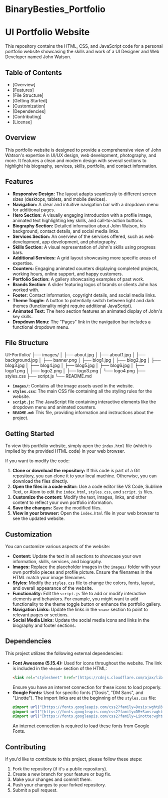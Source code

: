 # BinaryBesties_Portfolio
# UI Portfolio Website

This repository contains the HTML, CSS, and JavaScript code for a personal portfolio website showcasing the skills and work of a UI Designer and Web Developer named John Watson.

## Table of Contents

* [Overview]
* [Features]
* [File Structure]
* [Getting Started]
* [Customization]
* [Dependencies]
* [Contributing]
* [License]

## Overview

This portfolio website is designed to provide a comprehensive view of John Watson's expertise in UI/UX design, web development, photography, and more. It features a clean and modern design with several sections to highlight his biography, services, skills, portfolio, and contact information.

## Features

* **Responsive Design:** The layout adapts seamlessly to different screen sizes (desktops, tablets, and mobile devices).
* **Navigation:** A clear and intuitive navigation bar with a dropdown menu for additional pages.
* **Hero Section:** A visually engaging introduction with a profile image, animated text highlighting key skills, and call-to-action buttons.
* **Biography Section:** Detailed information about John Watson, his background, contact details, and social media links.
* **Services Section:** An overview of the services offered, such as web development, app development, and photography.
* **Skills Section:** A visual representation of John's skills using progress bars.
* **Additional Services:** A grid layout showcasing more specific areas of expertise.
* **Counters:** Engaging animated counters displaying completed projects, working hours, online support, and happy customers.
* **Portfolio Section:** A gallery showcasing examples of past work.
* **Brands Section:** A slider featuring logos of brands or clients John has worked with.
* **Footer:** Contact information, copyright details, and social media links.
* **Theme Toggle:** A button to potentially switch between light and dark themes (functionality might require additional JavaScript).
* **Animated Text:** The hero section features an animated display of John's key skills.
* **Dropdown Menu:** The "Pages" link in the navigation bar includes a functional dropdown menu.

## File Structure
UI-Portfolio/
├── images/
│   ├── about.jpg
│   ├── about1.jpg
│   ├── background.jpg
│   ├── banner.png
│   ├── blog1.jpg
│   ├── blog2.jpg
│   ├── blog3.jpg
│   ├── blog4.jpg
│   ├── blog5.jpg
│   ├── blog6.jpg
│   ├── logo1.png
│   ├── logo2.png
│   ├── logo3.png
│   └── logo4.png
├── styles.css
├── script.js
└── README.md


* **`images/`:** Contains all the image assets used in the website.
* **`styles.css`:** The main CSS file containing all the styling rules for the website.
* **`script.js`:** The JavaScript file containing interactive elements like the dropdown menu and animated counters.
* **`README.md`:** This file, providing information and instructions about the project.

## Getting Started

To view this portfolio website, simply open the `index.html` file (which is implied by the provided HTML code) in your web browser.

If you want to modify the code:

1.  **Clone or download the repository:** If this code is part of a Git repository, you can clone it to your local machine. Otherwise, you can download the files directly.
2.  **Open the files in a code editor:** Use a code editor like VS Code, Sublime Text, or Atom to edit the `index.html`, `styles.css`, and `script.js` files.
3.  **Customize the content:** Modify the text, images, links, and other content to reflect your own portfolio information.
4.  **Save the changes:** Save the modified files.
5.  **View in your browser:** Open the `index.html` file in your web browser to see the updated website.

## Customization

You can customize various aspects of the website:

* **Content:** Update the text in all sections to showcase your own information, skills, services, and biography.
* **Images:** Replace the placeholder images in the `images/` folder with your own portfolio pieces and profile picture. Ensure the filenames in the HTML match your image filenames.
* **Styles:** Modify the `styles.css` file to change the colors, fonts, layout, and overall appearance of the website.
* **Functionality:** Edit the `script.js` file to add or modify interactive elements and behaviors. For example, you might want to add functionality to the theme toggle button or enhance the portfolio gallery.
* **Navigation Links:** Update the links in the `<nav>` section to point to relevant pages or sections.
* **Social Media Links:** Update the social media icons and links in the biography and footer sections.

## Dependencies

This project utilizes the following external dependencies:

* **Font Awesome (5.15.4):** Used for icons throughout the website. The link is included in the `<head>` section of the HTML:
    ```html
    <link rel="stylesheet" href="[https://cdnjs.cloudflare.com/ajax/libs/font-awesome/5.15.4/css/all.min.css](https://cdnjs.cloudflare.com/ajax/libs/font-awesome/5.15.4/css/all.min.css)">
    ```
    Ensure you have an internet connection for these icons to load properly.
* **Google Fonts:** Used for specific fonts ("Dosis", "DM Sans", and "Linotte"). The import links are at the beginning of the `styles.css` file:
    ```css
    @import url("[https://fonts.googleapis.com/css2?family=Dosis:wght@300;400;500;600;800&display=swap](https://fonts.googleapis.com/css2?family=Dosis:wght@300;400;500;600;800&display=swap)");
    @import url("[https://fonts.googleapis.com/css2?family=DM+Sans:wght@400;500;700&display=swap](https://fonts.googleapis.com/css2?family=DM+Sans:wght@400;500;700&display=swap)");
    @import url("[https://fonts.googleapis.com/css2?family=Linotte:wght@400;700&display=swap](https://fonts.googleapis.com/css2?family=Linotte:wght@400;700&display=swap)");
    ```
    An internet connection is required to load these fonts from Google Fonts.

## Contributing

If you'd like to contribute to this project, please follow these steps:

1.  Fork the repository (if it's a public repository).
2.  Create a new branch for your feature or bug fix.
3.  Make your changes and commit them.
4.  Push your changes to your forked repository.
5.  Submit a pull request.


